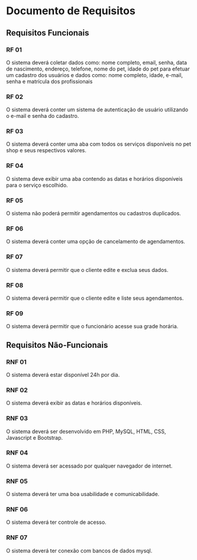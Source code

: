 # Documento de Requisitos

## Requisitos Funcionais

### RF 01

O sistema deverá coletar dados como: nome completo, email, senha, data de nascimento, endereço, telefone, nome do pet, idade do pet para efetuar um cadastro dos usuários e dados como: nome completo, idade, e-mail, senha e matrícula dos profissionais

### RF 02

O sistema deverá conter um sistema de autenticação de usuário utilizando o e-mail e senha do cadastro.

### RF 03 

O sistema deverá conter uma aba com todos os serviços disponíveis no pet shop e seus respectivos valores.

### RF 04

O sistema deve exibir uma aba contendo as datas e horários disponíveis para o serviço escolhido.

### RF 05

O sistema não poderá permitir agendamentos ou cadastros duplicados.

### RF 06

O sistema deverá conter uma opção de cancelamento de agendamentos.

### RF 07

O sistema deverá permitir que o cliente edite e exclua seus dados. 

### RF 08

O sistema deverá permitir que o cliente edite e liste seus agendamentos.

### RF 09

O sistema deverá permitir que o funcionário acesse sua grade horária.

## Requisitos Não-Funcionais

### RNF 01

O sistema deverá estar disponível 24h por dia.

### RNF 02

O sistema deverá exibir as datas e horários disponíveis.

### RNF 03 

O sistema deverá ser desenvolvido em PHP, MySQL, HTML, CSS, Javascript e Bootstrap.

### RNF 04

O sistema deverá ser acessado por qualquer navegador de internet.

### RNF 05

O sistema deverá ter uma boa usabilidade e comunicabilidade.

### RNF 06

O sistema deverá ter controle de acesso.

### RNF 07

O sistema deverá ter conexão com bancos de dados mysql.


